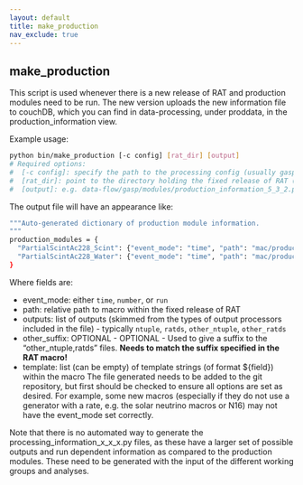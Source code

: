```yaml
---
layout: default
title: make_production
nav_exclude: true
---
```


## make_production

This script is used whenever there is a new release of RAT and production modules need to be run. The new version uploads the new information file to couchDB, which you can find in data-processing, under proddata, in the production_information view.

Example usage:
```bash
python bin/make_production [-c config] [rat_dir] [output]
# Required options:
#  [-c config]: specify the path to the processing config (usually gasp/config/processing.cfg)
#  [rat_dir]: point to the directory holding the fixed release of RAT (if it is in cvmfs, then simply source the corresponding RAT environment and you can put $RATROOT)
#  [output]: e.g. data-flow/gasp/modules/production_information_5_3_2.py for RAT version 5.3.2
```
The output file will have an appearance like:
```bash
"""Auto-generated dictionary of production module information. 
"""
production_modules = { 
  "PartialScintAc228_Scint": {"event_mode": "time", "path": "mac/production/partialscint/Ac228_scint.mac", "outputs": ["ntuple", "ratds"], "template": ['rate', 'z', 'day']},
  "PartialScintAc228_Water": {"event_mode": "time", "path": "mac/production/partialscint/Ac228_water.mac", "outputs": ["ntuple", "ratds"], "template": ['rate', 'z', 'day']}
}
```
Where fields are:
* event_mode: either `time`, `number`, or `run`
* path: relative path to macro within the fixed release of RAT
* outputs: list of outputs (skimmed from the types of output processors included in the file) - typically `ntuple`, `ratds`, `other_ntuple`, `other_ratds`
* other_suffix: OPTIONAL - OPTIONAL - Used to give a suffix to the “other_ntuple,ratds” files. **Needs to match the suffix specified in the RAT macro!**
* template: list (can be empty) of template strings (of format ${field}) within the macro
The file generated needs to be added to the git repository, but first should be checked to ensure all options are set as desired. For example, some new macros (especially if they do not use a generator with a rate, e.g. the solar neutrino macros or N16) may not have the event_mode set correctly.

Note that there is no automated way to generate the processing_information_x_x_x.py files, as these have a larger set of possible outputs and run dependent information as compared to the production modules. These need to be generated with the input of the different working groups and analyses.


